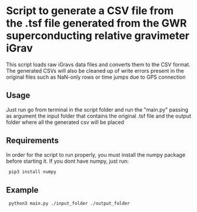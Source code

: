 # Script to generate a CSV file from the .tsf file generated from the GWR superconducting relative gravimeter iGrav
This script loads raw iGravs data files and converts them to the CSV format. <br>
The generated CSVs will also be cleaned up of write errors present in the original files such as NaN-only rows or time jumps due to GPS connection

## Usage
Just run go from terminal in the script folder and run the "main.py" passing as argument the input folder that contains the original .tsf file and the output folder where all the generated csv will be placed 

## Requirements

In order for the script to run properly, you must install the numpy package before starting it.
If you dont have numpy, just run:
```sh
 pip3 install numpy
```
   

## Example
```sh
 python3 main.py ./input_folder ./output_folder
```
   
